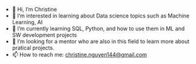- 👋 Hi, I’m Christine
- 👀 I’m interested in learning about Data science topics such as Machine Learning, AI
- 🌱 I’m currently learning SQL, Python, and how to use them in ML and SW development projects
- 💞️ I’m looking for a mentor who are also in this field to learn more about pratical projects.
- 📫 How to reach me: christine.nguyen144@gmail.com

<!---
christine-nguyen-fi/christine-nguyen-fi is a ✨ special ✨ repository because its `README.md` (this file) appears on your GitHub profile.
You can click the Preview link to take a look at your changes.
--->
